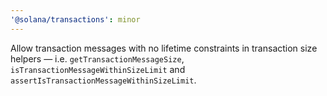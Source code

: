 ```yaml
---
'@solana/transactions': minor
---
```


Allow transaction messages with no lifetime constraints in transaction size helpers — i.e. `getTransactionMessageSize`, `isTransactionMessageWithinSizeLimit` and `assertIsTransactionMessageWithinSizeLimit`.
